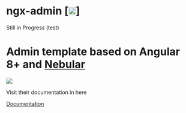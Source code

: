 # ngx-admin [<img src="https://i.imgur.com/oMcxwZ0.png" alt="Eva Design System" height="20px" />]
Still in Progress (test)

# Admin template based on Angular 8+ and <a href="https://github.com/akveo/nebular">Nebular</a>
<a target="_blank" href="http://akveo.com/ngx-admin/pages/dashboard?theme=corporate&utm_source=github&utm_medium=ngx_admin_readme&utm_campaign=main_pic"><img src="https://i.imgur.com/mFdqvgG.png"/></a>

Visit their documentation in here

[Documentation](https://akveo.github.io/ngx-admin/?utm_source=github&utm_medium=ngx_admin_readme&utm_campaign=themes)


